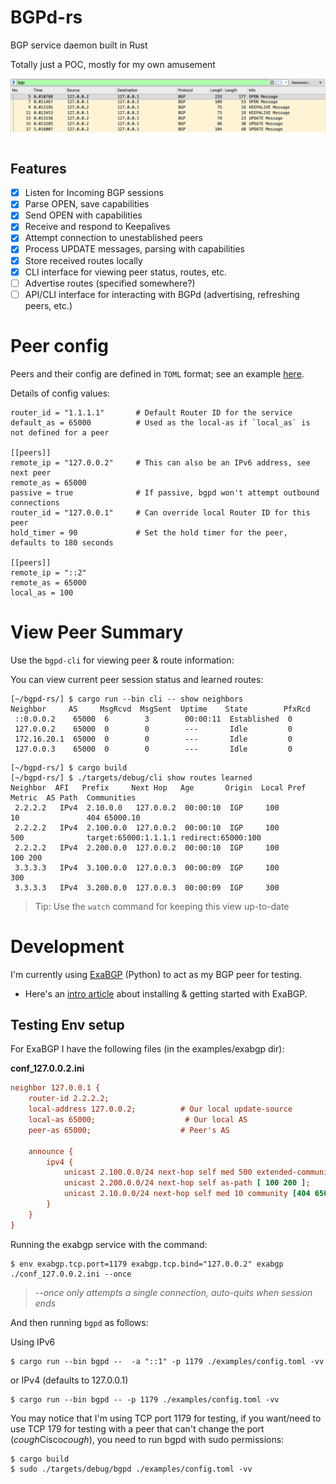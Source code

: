 # BGPd-rs

BGP service daemon built in Rust

Totally just a POC, mostly for my own amusement

![PCAP](examples/pcap.png)


## Features
- [x] Listen for Incoming BGP sessions 
- [x] Parse OPEN, save capabilities
- [x] Send OPEN with capabilities 
- [x] Receive and respond to Keepalives
- [x] Attempt connection to unestablished peers
- [x] Process UPDATE messages, parsing with capabilities
- [x] Store received routes locally
- [x] CLI interface for viewing peer status, routes, etc.
- [ ] Advertise routes (specified somewhere?)
- [ ] API/CLI interface for interacting with BGPd (advertising, refreshing peers, etc.)

# Peer config
Peers and their config are defined in `TOML` format; see an example [here](examples/config.toml).

Details of config values:
```
router_id = "1.1.1.1"       # Default Router ID for the service
default_as = 65000          # Used as the local-as if `local_as` is not defined for a peer

[[peers]]
remote_ip = "127.0.0.2"     # This can also be an IPv6 address, see next peer
remote_as = 65000
passive = true              # If passive, bgpd won't attempt outbound connections
router_id = "127.0.0.1"     # Can override local Router ID for this peer
hold_timer = 90             # Set the hold timer for the peer, defaults to 180 seconds

[[peers]]
remote_ip = "::2"
remote_as = 65000
local_as = 100
```

# View Peer Summary
Use the `bgpd-cli` for viewing peer & route information:

You can view current peer session status and learned routes:

```
[~/bgpd-rs/] $ cargo run --bin cli -- show neighbors
Neighbor     AS     MsgRcvd  MsgSent  Uptime    State        PfxRcd
 ::0.0.0.2    65000  6        3        00:00:11  Established  0
 127.0.0.2    65000  0        0        ---       Idle         0
 172.16.20.1  65000  0        0        ---       Idle         0
 127.0.0.3    65000  0        0        ---       Idle         0
```

```
[~/bgpd-rs/] $ cargo build
[~/bgpd-rs/] $ ./targets/debug/cli show routes learned
Neighbor  AFI   Prefix     Next Hop   Age       Origin  Local Pref  Metric  AS Path  Communities
 2.2.2.2   IPv4  2.10.0.0   127.0.0.2  00:00:10  IGP     100         10               404 65000.10
 2.2.2.2   IPv4  2.100.0.0  127.0.0.2  00:00:10  IGP     100         500              target:65000:1.1.1.1 redirect:65000:100
 2.2.2.2   IPv4  2.200.0.0  127.0.0.2  00:00:10  IGP     100                 100 200
 3.3.3.3   IPv4  3.100.0.0  127.0.0.3  00:00:09  IGP     100                 300
 3.3.3.3   IPv4  3.200.0.0  127.0.0.3  00:00:09  IGP     300
```
 > Tip: Use the `watch` command for keeping this view up-to-date

# Development
I'm currently using [ExaBGP](https://github.com/Exa-Networks/exabgp) (Python) to act as my BGP peer for testing.
- Here's an [intro article](https://thepacketgeek.com/influence-routing-decisions-with-python-and-exabgp/) about installing & getting started with ExaBGP.

## Testing Env setup
For ExaBGP I have the following files (in the examples/exabgp dir):

**conf_127.0.0.2.ini**
```ini
neighbor 127.0.0.1 {
    router-id 2.2.2.2;
    local-address 127.0.0.2;          # Our local update-source
    local-as 65000;                    # Our local AS
    peer-as 65000;                    # Peer's AS

    announce {
        ipv4 {
            unicast 2.100.0.0/24 next-hop self med 500 extended-community [ target:65000:1.1.1.1 ];
            unicast 2.200.0.0/24 next-hop self as-path [ 100 200 ];
            unicast 2.10.0.0/24 next-hop self med 10 community [404 65000:10];
        }
    }
}
```

Running the exabgp service with the command:

```
$ env exabgp.tcp.port=1179 exabgp.tcp.bind="127.0.0.2" exabgp ./conf_127.0.0.2.ini --once
```
> *--once only attempts a single connection, auto-quits when session ends*


And then running `bgpd` as follows:

Using IPv6
```
$ cargo run --bin bgpd --  -a "::1" -p 1179 ./examples/config.toml -vv
```

or IPv4 (defaults to 127.0.0.1)
```
$ cargo run --bin bgpd -- -p 1179 ./examples/config.toml -vv
```

You may notice that I'm using TCP port 1179 for testing, if you want/need to use TCP 179 for testing with a peer that can't change the port (*cough*Cisco*cough*), you need to run bgpd with sudo permissions:

```
$ cargo build
$ sudo ./targets/debug/bgpd ./examples/config.toml -vv
```